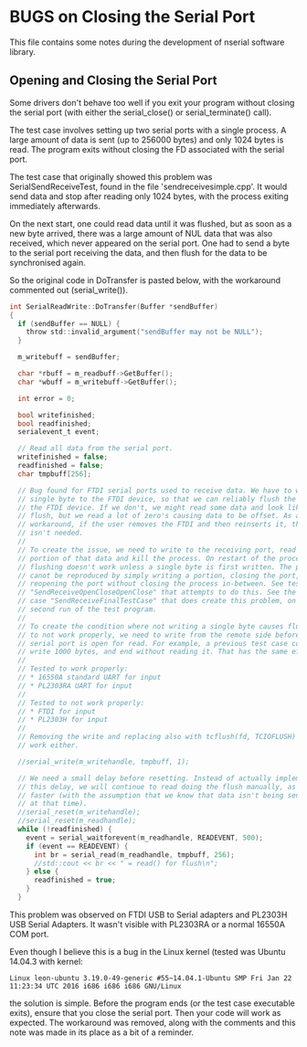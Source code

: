# BUGS on Closing the Serial Port

This file contains some notes during the development of nserial software
library.

## Opening and Closing the Serial Port

Some drivers don't behave too well if you exit your program without closing the
serial port (with either the serial_close() or serial_terminate() call).

The test case involves setting up two serial ports with a single process. A
large amount of data is sent (up to 256000 bytes) and only 1024 bytes is read.
The program exits without closing the FD associated with the serial port.

The test case that originally showed this problem was SerialSendReceiveTest,
found in the file 'sendreceivesimple.cpp'. It would send data and stop after
reading only 1024 bytes, with the process exiting immediately afterwards.

On the next start, one could read data until it was flushed, but as soon as a
new byte arrived, there was a large amount of NUL data that was also received,
which never appeared on the serial port. One had to send a byte to the serial
port receiving the data, and then flush for the data to be synchronised again.

So the original code in DoTransfer is pasted below, with the workaround
commented out (serial_write()).

```c
int SerialReadWrite::DoTransfer(Buffer *sendBuffer)
{
  if (sendBuffer == NULL) {
    throw std::invalid_argument("sendBuffer may not be NULL");
  }

  m_writebuff = sendBuffer;

  char *rbuff = m_readbuff->GetBuffer();
  char *wbuff = m_writebuff->GetBuffer();

  int error = 0;

  bool writefinished;
  bool readfinished;
  serialevent_t event;

  // Read all data from the serial port.
  writefinished = false;
  readfinished = false;
  char tmpbuff[256];

  // Bug found for FTDI serial ports used to receive data. We have to write a
  // single byte to the FTDI device, so that we can reliably flush the data in
  // the FTDI device. If we don't, we might read some data and look like we
  // flush, but we read a lot of zero's causing data to be offset. As a
  // workaround, if the user removes the FTDI and then reinserts it, the write
  // isn't needed.
  //
  // To create the issue, we need to write to the receiving port, read only a
  // portion of that data and kill the process. On restart of the process,
  // flushing doesn't work unless a single byte is first written. The problem
  // canot be reproduced by simply writing a portion, closing the port, then
  // reopening the port without closing the process in-between. See test case
  // "SendReceiveOpenCloseOpenClose" that attempts to do this. See the test
  // case "SendReceiveFinalTestCase" that does create this problem, on the
  // second run of the test program.
  //
  // To create the condition where not writing a single byte causes flushing
  // to not work properly, we need to write from the remote side before the
  // serial port is open for read. For example, a previous test case could
  // write 1000 bytes, and end without reading it. That has the same effect.
  //
  // Tested to work properly:
  // * 16550A standard UART for input
  // * PL2303RA UART for input
  //
  // Tested to not work properly:
  // * FTDI for input
  // * PL2303H for input
  //
  // Removing the write and replacing also with tcflush(fd, TCIOFLUSH) doesn't
  // work either.

  //serial_write(m_writehandle, tmpbuff, 1);

  // We need a small delay before resetting. Instead of actually implementing
  // this delay, we will continue to read doing the flush manually, as it's
  // faster (with the assumption that we know that data isn't being sent to us
  // at that time).
  //serial_reset(m_writehandle);
  //serial_reset(m_readhandle);
  while (!readfinished) {
    event = serial_waitforevent(m_readhandle, READEVENT, 500);
    if (event == READEVENT) {
      int br = serial_read(m_readhandle, tmpbuff, 256);
      //std::cout << br << " = read() for flush\n";
    } else {
      readfinished = true;
    }
  }
```

This problem was observed on FTDI USB to Serial adapters and PL2303H USB Serial
Adapters. It wasn't visible with PL2303RA or a normal 16550A COM port.

Even though I believe this is a bug in the Linux kernel (tested was Ubuntu
14.04.3 with kernel:

`Linux leon-ubuntu 3.19.0-49-generic #55~14.04.1-Ubuntu SMP Fri Jan 22 11:23:34
UTC 2016 i686 i686 i686 GNU/Linux`

the solution is simple. Before the program ends (or the test case executable
exits), ensure that you close the serial port. Then your code will work as
expected. The workaround was removed, along with the comments and this note was
made in its place as a bit of a reminder.
